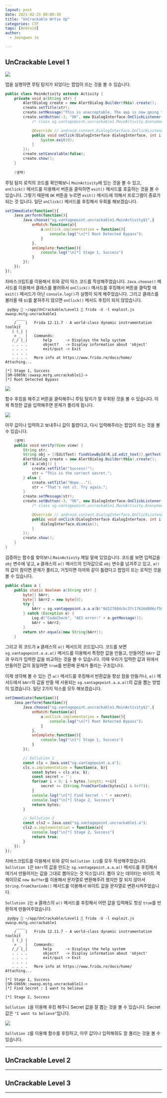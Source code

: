 ```yaml
---
layout: post
date: 2021-02-25 00:00:10
title: "UnCrackable Wrtie Up"
categories: CTF
tags: [Android]
author:
  - Jeongwon Jo

---
```

## <span style="color:#21C587"></span> UnCrackable Level 1 

![](https://github.com/wjddnjs33/image/blob/main/UnCrackable/Level1/1.png?raw=true)

앱을 실행하면 루팅 탐지가 되었다는 팝업이 뜨는 것을 볼 수 있습니다.

```Java
public class MainActivity extends Activity {
    private void a(String str) {
        AlertDialog create = new AlertDialog.Builder(this).create();
        create.setTitle(str);
        create.setMessage("This is unacceptable. The app is now going to exit.");
        create.setButton(-3, "OK", new DialogInterface.OnClickListener() {
            /* class sg.vantagepoint.uncrackable1.MainActivity.AnonymousClass1 */

            @Override // android.content.DialogInterface.OnClickListener
            public void onClick(DialogInterface dialogInterface, int i) {
                System.exit(0);
            }
        });
        create.setCancelable(false);
        create.show();
    }
    
    (생략)
```
루팅 탐지 로직의 코드를 확인해보니 `MainActivity`에 있는 것을 볼 수 있고, `onClick()` 메서드를 이용해서 버튼을 클릭하면 `exit()` 메서드를 호출하는 것을 볼 수 있습니다. 그렇기 때문에 `OK` 버튼을 누르면 `exit()` 메서드에 의해서 프로그램이 종료가 되는 것 입니다. 일단 `onClick()` 메서드를 후킹해서 우회를 해보겠습니다.

```javascript
setImmediate(function(){
    Java.perform(function(){
        Java.choose("sg.vantagepoint.uncrackable1.MainActivity$1",{
            onMatch:function(a){
                a.onClick.implementation = function(){
                    console.log("\n[*] Root Detected Bypass");
                }
            },
            onComplete:function(){
                console.log("\n[*] Stage 1, Success")
            }
        });
    });
});
```
자바스크립트를 이용해서 위와 같이 익스 코드를 작성해주었습니다. `Java.choose()` 메서드를 이용해서 클래스를 불러와서 `onClick()` 메서드를 후킹해서 버튼을 클릭할 때 `exit()` 메서드가 아닌 `console.log()`가 실행이 되게 해주었습니다. 그리고 클래스를 불러올 때 `$1`를 붙혀주지 않으면 `onClick()` 메서드 후킹이 되지 않았습니다.

```
 py@py  ~/app/UnCrackable/Level1  frida -U -l exploit.js owasp.mstg.uncrackable1
     ____
    / _  |   Frida 12.11.7 - A world-class dynamic instrumentation toolkit
   | (_| |
    > _  |   Commands:
   /_/ |_|       help      -> Displays the help system
   . . . .       object?   -> Display information about 'object'
   . . . .       exit/quit -> Exit
   . . . .
   . . . .   More info at https://www.frida.re/docs/home/
Attaching...                                                            

[*] Stage 1, Success
[SM-G965N::owasp.mstg.uncrackable1]->  
[*] Root Detected Bypass
```
![](https://github.com/wjddnjs33/image/blob/main/UnCrackable/Level1/2.png?raw=true)

함수 후킹을 해주고 버튼을 클릭해주니 루팅 탐지가 잘 우회된 것을 볼 수 있습니다. 이제 특정한 값을 입력해주면 문제가 풀리게 됩니다.

![](https://github.com/wjddnjs33/image/blob/main/UnCrackable/Level1/3.png?raw=true)

아무 값이나 입력하고 보내주니 값이 틀렸다고, 다시 입력해주라는 팝업이 뜨는 것을 볼 수 있습니다.

```Java
    (생략)
    public void verify(View view) {
        String str;
        String obj = ((EditText) findViewById(R.id.edit_text)).getText().toString();
        AlertDialog create = new AlertDialog.Builder(this).create();
        if (a.a(obj)) {
            create.setTitle("Success!");
            str = "This is the correct secret.";
        } else {
            create.setTitle("Nope...");
            str = "That's not it. Try again.";
        }
        create.setMessage(str);
        create.setButton(-3, "OK", new DialogInterface.OnClickListener() {
            /* class sg.vantagepoint.uncrackable1.MainActivity.AnonymousClass2 */

            @Override // android.content.DialogInterface.OnClickListener
            public void onClick(DialogInterface dialogInterface, int i) {
                dialogInterface.dismiss();
            }
        });
        create.show();
    }
}
```
검증하는 함수를 찾아보니 `MainActivity` 제일 밑에 있었습니다. 코드를 보면 입력값을 `obj` 변수에 넣고, a 클래스의 `a()` 메서드의 인자값으로 `obj` 변수를 넘겨주고 있고, `a()`의 값이 참이면 문제가 풀리고, 거짓이면 아까와 같이 틀렸다고 팝업이 뜨는 로직인 것을 볼 수 있습니다.<br>

```Java
public class a {
    public static boolean a(String str) {
        byte[] bArr;
        byte[] bArr2 = new byte[0];
        try {
            bArr = sg.vantagepoint.a.a.a(b("8d127684cbc37c17616d806cf50473cc"), Base64.decode("5UJiFctbmgbDoLXmpL12mkno8HT4Lv8dlat8FxR2GOc=", 0));
        } catch (Exception e) {
            Log.d("CodeCheck", "AES error:" + e.getMessage());
            bArr = bArr2;
        }
        return str.equals(new String(bArr));
    }
```
그리고 위 코드가 a 클래스의 `a()` 메서드의 코드입니다. 코드를 보면 `sg.vantagepoint.a.a.a()` 메서드를 이용해서 특정한 값을 만들고, 만들어진 `bArr` 값과 우리가 입력한 값을 비교하는 것을 볼 수 있습니다. 이때 우리가 입력한 값과 위에서 만들어진 값이 동일하면 `true`를 반환해 문제가 풀리는 구조입니다.<br>

이제 생각해 볼 수 있는 건 `a()` 메서드를 후킹해서 반환값을 항상 참을 만들거나, `a()` 메서드에서 `bArr`의 값을 만들 때 사용되는 `sg.vantagepoint.a.a.a()`의 값을 뽑는 방법이 있겠습니다. 일단 2가지 익스를 모두 해보겠습니다.

```javascript
setImmediate(function(){
    Java.perform(function(){
        Java.choose("sg.vantagepoint.uncrackable1.MainActivity$1",{
            onMatch:function(a){
                a.onClick.implementation = function(){
                    console.log("\n[*] Root Detected Bypass");
                }
            },
            onComplete:function(){
                console.log("\n[*] Stage 1, Success")
            }
        });

        // Sollution 1
        const cls = Java.use("sg.vantagepoint.a.a");
        cls.a.implementation = function(a, b){
            const bytes = cls.a(a, b);
            const secret = '';
            for(var i = 0; i < bytes.length; ++i){
                secret += (String.fromCharCode(bytes[i] & 0xff));
            }
            console.log("\n[*] Find Secret : " + secret);
            console.log("\n[*] Stage 2, Success")
            return bytes;
        }

        // Sollution 2
        const cls2 = Java.use("sg.vantagepoint.uncrackable1.a");
        cls2.a.implementation = function(a){
            console.log("\n[*] Stage 2, Success")
            return true;
        }
    });
});
```
자바스크립트를 이용해서 위와 같이 `Sollution 1/2`를 모두 작성해주었습니다. `Sollution 1`은 `bArr`의 값을 만드는 `sg.vantagepoint.a.a.a()` 메서드를 후킹해서 여기서 만들어지는 값을 그대로 뽑아오는 것 익스입니다. 뽑아 오는 데이터는 바이트 객체이므로 `new Buffer`를 이용해서 문자열로 변환해주려 했지만 잘 되지 않아서 `String.fromCharCode()` 메서드를 이용해서 바이트 값을 문자열로 변환시켜주었습니다.<br>

`Sollution 2`는 a 클래스의 `a()` 메서드를 후킹해서 어떤 값을 입력해도 항상 `true`를 반환하게 만들어주었습니다.

```
 py@py  ~/app/UnCrackable/Level1  frida -U -l exploit.js owasp.mstg.uncrackable1
     ____
    / _  |   Frida 12.11.7 - A world-class dynamic instrumentation toolkit
   | (_| |
    > _  |   Commands:
   /_/ |_|       help      -> Displays the help system
   . . . .       object?   -> Display information about 'object'
   . . . .       exit/quit -> Exit
   . . . .
   . . . .   More info at https://www.frida.re/docs/home/
Attaching...                                                            

[*] Stage 1, Success
[SM-G965N::owasp.mstg.uncrackable1]->  
[*] Find Secret : I want to believe

[*] Stage 2, Success
```
`Sollution 1`을 이용해 후킹 해주니 Secret 값을 잘 뽑는 것을 볼 수 있습니다. Secret 값은 `"I want to believe"`입니다.

![](https://github.com/wjddnjs33/image/blob/main/UnCrackable/Level1/4.png?raw=true)

`Sollution 2`를 이용해 함수를 후킹하고, 아무 값이나 입력해줘도 잘 풀리는 것을 볼 수 있습니다.

---
## <span style="color:#21C587"></span> UnCrackable Level 2

---
## <span style="color:#21C587"></span> UnCrackable Level 3

---
